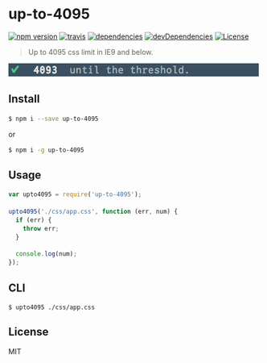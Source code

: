 # up-to-4095

[![npm version](http://img.shields.io/npm/v/up-to-4095.svg?style=flat)](https://github.com/makotot/up-to-4095)
[![travis](http://img.shields.io/travis/makotot/up-to-4095.svg?style=flat)](https://github.com/makotot/up-to-4095)
[![dependencies](http://img.shields.io/david/makotot/up-to-4095.svg?style=flat)](https://github.com/makotot/up-to-4095)
[![devDependencies](http://img.shields.io/david/dev/makotot/up-to-4095.svg?style=flat)](https://github.com/makotot/up-to-4095)
[![License](http://img.shields.io/npm/l/up-to-4095.svg?style=flat)](https://github.com/makotot/up-to-4095)

> Up to 4095 css limit in IE9 and below.

<img src="screenshot.png" />


## Install

```sh
$ npm i --save up-to-4095
```

or

```sh
$ npm i -g up-to-4095
```

## Usage

```js
var upto4095 = require('up-to-4095');

upto4095('./css/app.css', function (err, num) {
  if (err) {
    throw err;
  }

  console.log(num);
});
```

## CLI

```
$ upto4095 ./css/app.css
```


## License

MIT

